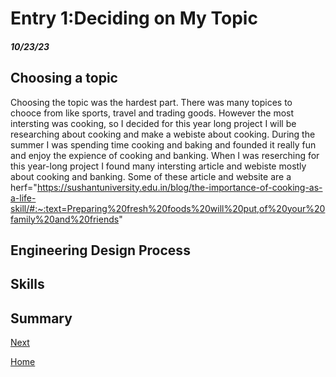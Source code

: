 # Entry 1:Deciding on My Topic
##### 10/23/23
## Choosing a topic
Choosing the topic was the hardest part. There was many topices to chooce from like sports, travel and trading goods. However the most intersting was cooking, so I decided for this year long project I will be researching about cooking and make a webiste about cooking. During the summer I was spending time cooking and baking and founded it really fun and enjoy the expience of cooking and banking. When I was reserching for this year-long project I found many intersting article and webiste mostly about cooking and banking. Some of these article and website are a herf="https://sushantuniversity.edu.in/blog/the-importance-of-cooking-as-a-life-skill/#:~:text=Preparing%20fresh%20foods%20will%20put,of%20your%20family%20and%20friends" 



## Engineering Design Process


## Skills











## Summary
[Next](entry02.md)

[Home](../README.md)
